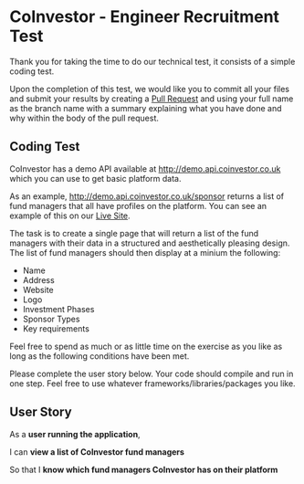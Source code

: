 # CoInvestor - Engineer Recruitment Test

Thank you for taking the time to do our technical test, it consists of a simple coding test.

Upon the completion of this test, we would like you to commit all your files and submit your results by creating a [Pull Request](https://github.com/CoInvestor/test/pulls) and using your full name as the branch name with a summary explaining what you have done and why within the body of the pull request.

## Coding Test

CoInvestor has a demo API available at http://demo.api.coinvestor.co.uk which  you can use to get basic platform data.

As an example, http://demo.api.coinvestor.co.uk/sponsor returns a list of fund managers that all have profiles on the platform. You can see an example of this on our [Live Site](https://www.coinvestor.co.uk/managers).

The task is to create a single page that will return a list of the fund managers with their data in a structured and aesthetically pleasing design. The list of fund managers should then display at a minium the following:

* Name
* Address
* Website
* Logo
* Investment Phases
* Sponsor Types
* Key requirements

Feel free to spend as much or as little time on the exercise as you like as long as the following conditions have been met.

Please complete the user story below. Your code should compile and run in one step. Feel free to use whatever frameworks/libraries/packages you like.

## User Story

As a **user running the application**,

I can **view a list of CoInvestor fund managers**

So that I **know which fund managers CoInvestor has on their platform**
